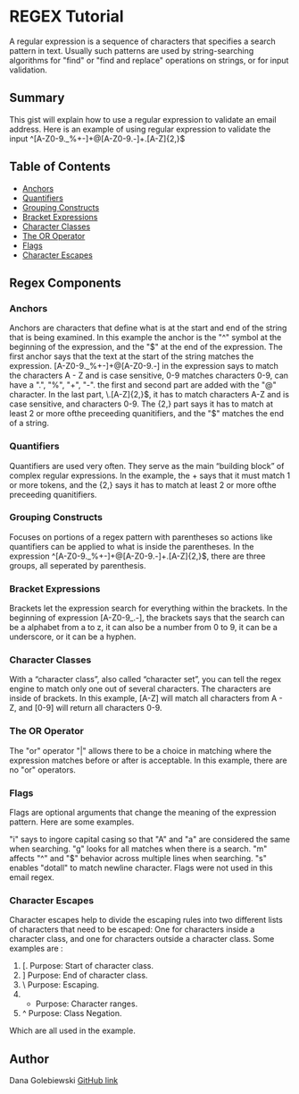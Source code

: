 # REGEX Tutorial 

A regular expression is a sequence of characters that specifies a search pattern in text. Usually such patterns are used by string-searching algorithms for "find" or "find and replace" operations on strings, or for input validation.

## Summary

This gist will explain how to use a regular expression to validate an email address. Here is an example of using regular expression to validate the input 
^[A-Z0-9._%+-]+@[A-Z0-9.-]+\.[A-Z]{2,}$ 

## Table of Contents

- [Anchors](#anchors)
- [Quantifiers](#quantifiers)
- [Grouping Constructs](#grouping-constructs)
- [Bracket Expressions](#bracket-expressions)
- [Character Classes](#character-classes)
- [The OR Operator](#the-or-operator)
- [Flags](#flags)
- [Character Escapes](#character-escapes)

## Regex Components

### Anchors
Anchors are characters that define what is at the start and end of the string that is being examined. In this example the anchor is the "^" symbol at the beginning of the expression, and the "$" at the end of the expression. The first anchor says that the text at the start of the string matches the expression. [A-Z0-9._%+-]+@[A-Z0-9.-] in the expression says to match the characters A - Z and is case sensitive, 0-9 matches characters 0-9, can have a ".", "%", "+", "-". the first and second part are added with the "@" character.  In the last part, \.[A-Z]{2,}$, it has to match characters A-Z and is case sensitive, and characters 0-9. The {2,} part says it has to match at least 2 or more ofthe preceeding quanitifiers, and the "$" matches the end of a string.

### Quantifiers
Quantifiers are used very often. They serve as the main “building block” of complex regular expressions. In the example, the + says that it must match 1 or more tokens, and the {2,} says it has to match at least 2 or more ofthe preceeding quanitifiers. 

### Grouping Constructs
Focuses on portions of a regex pattern with parentheses so actions like quantifiers can be applied to what is inside the parentheses. In the expression ^[A-Z0-9._%+-]+@[A-Z0-9.-]+\.[A-Z]{2,}$, there are three groups, all seperated by parenthesis.

### Bracket Expressions
Brackets let the expression search for everything within the brackets. In the beginning of expression [A-Z0-9_.-], the brackets says that the search can be a alphabet from a to z, it can also be a number from 0 to 9, it can be a underscore, or it can be a hyphen.

### Character Classes
With a “character class”, also called “character set”, you can tell the regex engine to match only one out of several characters. The characters are inside of brackets. In this example, [A-Z] will match all characters from A - Z, and [0-9] will return all characters 0-9. 

### The OR Operator
The "or" operator "|" allows there to be a choice in matching where the expression matches before or after is acceptable. In this example, there are no "or" operators.

### Flags
Flags are optional arguments that change the meaning of the expression pattern. Here are some examples.

"i" says to ingore capital casing so that "A" and "a" are considered the same when searching.
"g" looks for all matches when there is a search.
"m" affects "^" and "$" behavior across multiple lines when searching.
"s" enables "dotall" to match newline character. Flags were not used in this email regex.

### Character Escapes
Character escapes help to divide the escaping rules into two different lists of characters that need to be escaped:  One for characters inside a character class, and one for characters outside a character class.
Some examples are :
1) [. Purpose: Start of character class.
2) ]  Purpose: End of character class.
3) \  Purpose: Escaping.
4) -  Purpose: Character ranges.
5) ^  Purpose: Class Negation.

Which are all used in the example. 

## Author

Dana Golebiewski
[GitHub link](https://github.com/danagolebiewski)
